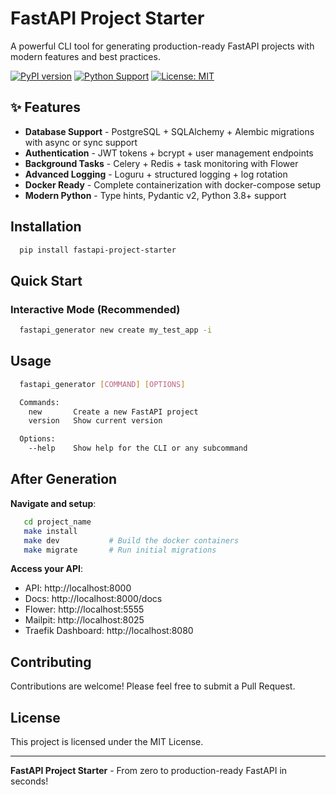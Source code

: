 # FastAPI Project Starter

A powerful CLI tool for generating production-ready FastAPI projects with modern features and best practices.

[![PyPI version](https://img.shields.io/pypi/v/fastapi-project-starter.svg)](https://pypi.org/project/fastapi-project-starter/)
[![Python Support](https://img.shields.io/pypi/pyversions/fastapi-project-starter.svg)](https://pypi.org/project/fastapi-project-starter/)
[![License: MIT](https://img.shields.io/badge/License-MIT-yellow.svg)](https://opensource.org/licenses/MIT)

## ✨ Features

- **Database Support** - PostgreSQL + SQLAlchemy + Alembic migrations with async or sync support
- **Authentication** - JWT tokens + bcrypt + user management endpoints
- **Background Tasks** - Celery + Redis + task monitoring with Flower
- **Advanced Logging** - Loguru + structured logging + log rotation
- **Docker Ready** - Complete containerization with docker-compose setup
- **Modern Python** - Type hints, Pydantic v2, Python 3.8+ support

## Installation

```bash
  pip install fastapi-project-starter
```

## Quick Start

### Interactive Mode (Recommended)
```bash
  fastapi_generator new create my_test_app -i

```




## Usage

```bash
  fastapi_generator [COMMAND] [OPTIONS]

  Commands:
    new       Create a new FastAPI project
    version   Show current version

  Options:
    --help    Show help for the CLI or any subcommand

```



## After Generation

**Navigate and setup**:
   ```bash
      cd project_name
      make install
      make dev           # Build the docker containers
      make migrate       # Run initial migrations
   ```


**Access your API**:
   - API: http://localhost:8000
   - Docs: http://localhost:8000/docs
   - Flower: http://localhost:5555
   - Mailpit: http://localhost:8025
   - Traefik Dashboard: http://localhost:8080

## Contributing

Contributions are welcome! Please feel free to submit a Pull Request.

## License

This project is licensed under the MIT License.

---

**FastAPI Project Starter** - From zero to production-ready FastAPI in seconds!